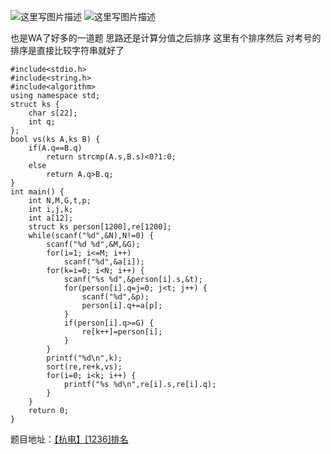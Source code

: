 ![这里写图片描述](http://img.blog.csdn.net/20151221193418471)
![这里写图片描述](http://img.blog.csdn.net/20151221193425160)

也是WA了好多的一道题
思路还是计算分值之后排序
这里有个排序然后
对考号的排序是直接比较字符串就好了

```
#include<stdio.h>
#include<string.h>
#include<algorithm>
using namespace std;
struct ks {
	char s[22];
	int q;
};
bool vs(ks A,ks B) {
	if(A.q==B.q)
		return strcmp(A.s,B.s)<0?1:0;
	else
		return A.q>B.q;
}
int main() {
	int N,M,G,t,p;
	int i,j,k;
	int a[12];
	struct ks person[1200],re[1200];
	while(scanf("%d",&N),N!=0) {
		scanf("%d %d",&M,&G);
		for(i=1; i<=M; i++)
			scanf("%d",&a[i]);
		for(k=i=0; i<N; i++) {
			scanf("%s %d",&person[i].s,&t);
			for(person[i].q=j=0; j<t; j++) {
				scanf("%d",&p);
				person[i].q+=a[p];
			}
			if(person[i].q>=G) {
				re[k++]=person[i];
			}
		}
		printf("%d\n",k);
		sort(re,re+k,vs);
		for(i=0; i<k; i++) {
			printf("%s %d\n",re[i].s,re[i].q);
		}
	}
	return 0;
}
```

题目地址：[【杭电】[1236]排名](http://acm.hdu.edu.cn/showproblem.php?pid=1236)